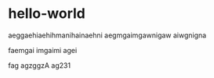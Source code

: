 # hello-world

aeggaehiaehihmanihainaehni aegmgaimgawnigaw aiwgnigna

faemgai imgaimi agei

fag agzggzA ag231
